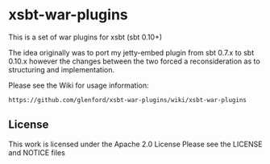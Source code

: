 
xsbt-war-plugins
================

This is a set of war plugins for xsbt (sbt 0.10+)

The idea originally was to port my jetty-embed plugin from sbt 0.7.x
to sbt 0.10.x however the changes between the two forced a reconsideration
as to structuring and implementation.

Please see the Wiki for usage information:

    https://github.com/glenford/xsbt-war-plugins/wiki/xsbt-war-plugins


License
-------

This work is licensed under the Apache 2.0 License
Please see the LICENSE and NOTICE files




